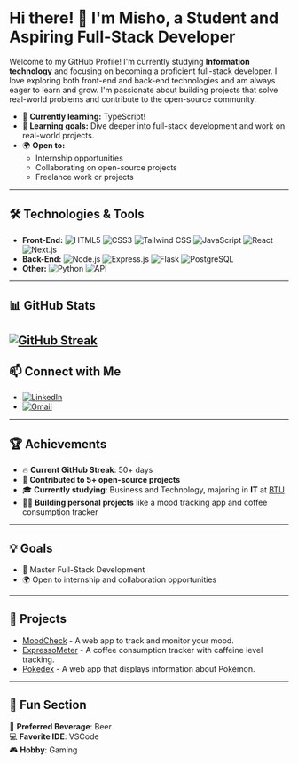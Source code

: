 # Hi there! 👋 I'm Misho, a Student and Aspiring Full-Stack Developer
Welcome to my GitHub Profile! I'm currently studying **Information technology** and focusing on becoming a proficient full-stack developer. I love exploring both front-end and back-end technologies and am always eager to learn and grow. I'm passionate about building projects that solve real-world problems and contribute to the open-source community.

- 🌱 **Currently learning:** TypeScript!
- 🔭 **Learning goals:** Dive deeper into full-stack development and work on real-world projects.
- 🌍 **Open to:**
  - Internship opportunities
  - Collaborating on open-source projects
  - Freelance work or projects

---
## 🛠️ Technologies & Tools
- **Front-End:** ![HTML5](https://img.shields.io/badge/-HTML5-E34F26?logo=html5&logoColor=white&style=flat-square) ![CSS3](https://img.shields.io/badge/-CSS3-1572B6?logo=css3&logoColor=white&style=flat-square) ![Tailwind CSS](https://img.shields.io/badge/-Tailwind%20CSS-38B2AC?logo=tailwind-css&logoColor=white&style=flat-square) ![JavaScript](https://img.shields.io/badge/-JavaScript-F7DF1E?logo=javascript&logoColor=black&style=flat-square) ![React](https://img.shields.io/badge/-React-61DAFB?logo=react&logoColor=white&style=flat-square) ![Next.js](https://img.shields.io/badge/-Next.js-000000?logo=nextdotjs&logoColor=white&style=flat-square)
- **Back-End:** ![Node.js](https://img.shields.io/badge/-Node.js-339933?logo=node.js&logoColor=white&style=flat-square) ![Express.js](https://img.shields.io/badge/-Express.js-000000?logo=express&logoColor=white&style=flat-square) ![Flask](https://img.shields.io/badge/-Flask-000000?logo=flask&logoColor=white&style=flat-square) ![PostgreSQL](https://img.shields.io/badge/-PostgreSQL-4169E1?logo=postgresql&logoColor=white&style=flat-square)
- **Other:** ![Python](https://img.shields.io/badge/-Python-3776AB?logo=python&logoColor=white&style=flat-square) ![API](https://img.shields.io/badge/-API-33A4D9?logo=api&logoColor=white&style=flat-square)

---

## 📊 GitHub Stats
[![GitHub Streak](https://streak-stats.demolab.com?user=KlasniMisho123&theme=radical&hide_border=true)](https://git.io/streak-stats)  
---

## 📫 Connect with Me
- [![LinkedIn](https://img.shields.io/badge/-LinkedIn-0077B5?logo=linkedin&logoColor=white&style=flat-square)](https://www.linkedin.com/in/misho-silagava-9829aa292/)
- [![Gmail](https://img.shields.io/badge/-Gmail-D14836?logo=gmail&logoColor=white&style=flat-square)](mailto:mikheili.silagava@gmail.com)



---

## 🏆 Achievements
- 🔥 **Current GitHub Streak**: 50+ days
- 🌟 **Contributed to 5+ open-source projects**
- 🎓 **Currently studying**: Business and Technology, majoring in **IT** at [BTU](https://btu.edu.ge/en/home-english/)
- 🧑‍💻 **Building personal projects** like a mood tracking app and coffee consumption tracker


---

## 💡 Goals
- 🔗 Master Full-Stack Development
- 🌍 Open to internship and collaboration opportunities
  
---

## 💼 Projects
- [MoodCheck](https://github.com/KlasniMisho123/moodcheck) - A web app to track and monitor your mood.
- [ExpressoMeter](https://github.com/KlasniMisho123/EspressoMeter) - A coffee consumption tracker with caffeine level tracking.
- [Pokedex](https://github.com/KlasniMisho123/pokedex) - A web app that displays information about Pokémon.


---

## 🎨 Fun Section
🍻 **Preferred Beverage**: Beer  
💻 **Favorite IDE**: VSCode  
🎮 **Hobby**: Gaming

